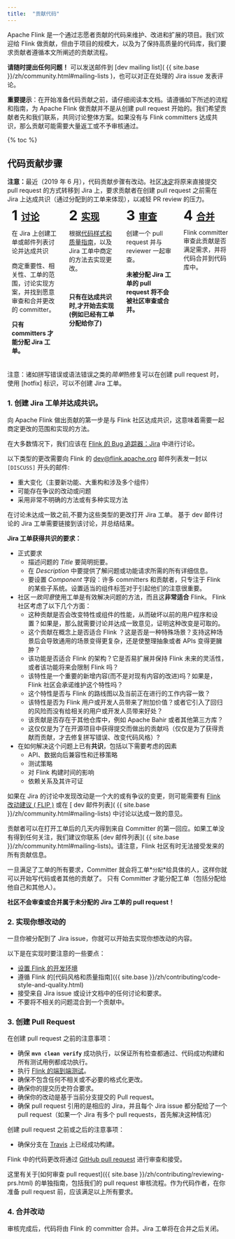 ```yaml
---
title:  "贡献代码"
---
```


Apache Flink 是一个通过志愿者贡献的代码来维护、改进和扩展的项目。我们欢迎给 Flink 做贡献，但由于项目的规模大，以及为了保持高质量的代码库，我们要求贡献者遵循本文所阐述的贡献流程。

**请随时提出任何问题！** 可以发送邮件到 [dev mailing list]( {{ site.base }}/zh/community.html#mailing-lists )，也可以对正在处理的 Jira issue 发表评论。

**重要提示**：在开始准备代码贡献之前，请仔细阅读本文档。请遵循如下所述的流程和指南，为 Apache Flink 做贡献并不是从创建 pull request 开始的。我们希望贡献者先和我们联系，共同讨论整体方案。如果没有与 Flink committers 达成共识，那么贡献可能需要大量返工或不予审核通过。



{% toc %}

## 代码贡献步骤

<style>
.contribute-grid {
  margin-bottom: 10px;
  display: flex;
  flex-direction: column;
  margin-left: -2px;
  margin-right: -2px;
}

.contribute-grid .column {
  margin-top: 4px;
  padding: 0 2px;
}

@media only screen and (min-width: 480px) {
  .contribute-grid {
    flex-direction: row;
    flex-wrap: wrap;
  }

  .contribute-grid .column {
    flex: 0 0 50%;
  }

  .contribute-grid .column {
    margin-top: 4px;
  }
}

@media only screen and (min-width: 960px) {
  .contribute-grid {
    flex-wrap: nowrap;
  }

  .contribute-grid .column {
    flex: 0 0 25%;
  }

}

.contribute-grid .panel {
  height: 100%;
  margin: 0;
}

.contribute-grid .panel-body {
  padding: 10px;
}

.contribute-grid h2 {
  margin: 0 0 10px 0;
  padding: 0;
  display: flex;
  align-items: flex-start;
}

.contribute-grid .number {
  margin-right: 0.25em;
  font-size: 1.5em;
  line-height: 0.9;
}
</style>


<div class="alert alert-warning" role="alert">
    <b>注意：</b>最近（2019 年 6 月），代码贡献步骤有改动。社区<a href="https://lists.apache.org/thread.html/1e2b85d0095331606ad0411ca028f061382af08138776146589914f8@%3Cdev.flink.apache.org%3E">决定</a>将原来直接提交 pull request 的方式转移到 Jira 上，要求贡献者在创建 pull request 之前需在 Jira 上达成共识（通过分配到的工单来体现），以减轻 PR review 的压力。
</div>


<div class="contribute-grid">
  <div class="column">
    <div class="panel panel-default">
      <div class="panel-body">
        <h2><span class="number">1</span><a href="#consensus">讨论</a></h2>
        <p>在 Jira 上创建工单或邮件列表讨论并达成共识</p>
        <p>商定重要性、相关性、工单的范围，讨论实现方案，并找到愿意审查和合并更改的 committer。</p>
        <p><b>只有 committers 才能分配 Jira 工单。</b></p>
      </div>
    </div>
  </div>
  <div class="column">
    <div class="panel panel-default">
      <div class="panel-body">
        <h2><span class="number">2</span><a href="#implement">实现</a></h2>
        <p>根据<a href="{{ site.base }}/zh/contributing/code-style-and-quality.html">代码样式和质量指南</a>，以及 Jira 工单中商定的方法去实现更改。</p> <br />
        <p><b>只有在达成共识时,才开始去实现(例如已经有工单分配给你了)</b></p>
      </div>
    </div>
  </div>
  <div class="column">
    <div class="panel panel-default">
      <div class="panel-body">
        <h2><span class="number">3</span><a href="#review">审查</a></h2>
        <p>创建一个 pull request 并与 reviewer 一起审查。</p>
        <p><b>未被分配 Jira 工单的 pull request 将不会被社区审查或合并。</b></p>
      </div>
    </div>
  </div>
  <div class="column">
    <div class="panel panel-default">
      <div class="panel-body">
        <h2><span class="number">4</span><a href="#merge">合并</a></h2>
        <p> Flink committer 审查此贡献是否满足需求，并将代码合并到代码库中。</p>
      </div>
    </div>
  </div>
</div>

<div class="row">
  <div class="col-sm-12">
    <div class="panel panel-default">
      <div class="panel-body">
        注意：诸如拼写错误或语法错误之类的<i>简单</i>热修复可以在创建 pull request 时，使用 [hotfix] 标识，可以不创建 Jira 工单。
      </div>
    </div>
  </div>
</div>



<a name="consensus"></a>

### 1. 创建 Jira 工单并达成共识。


向 Apache Flink 做出贡献的第一步是与 Flink 社区达成共识，这意味着需要一起商定更改的范围和实现的方法。

在大多数情况下，我们应该在 [Flink 的 Bug 追踪器：Jira](https://issues.apache.org/jira/projects/FLINK/summary) 中进行讨论。

以下类型的更改需要向 Flink 的 dev@flink.apache.org 邮件列表发一封以 `[DISCUSS]` 开头的邮件:

 - 重大变化（主要新功能、大重构和涉及多个组件）
 - 可能存在争议的改动或问题
 - 采用非常不明确的方法或有多种实现方法

 在讨论未达成一致之前,不要为这些类型的更改打开 Jira 工单。
 基于 dev 邮件讨论的 Jira 工单需要链接到该讨论，并总结结果。



**Jira 工单获得共识的要求：**

  - 正式要求
     - 描述问题的 *Title* 要简明扼要。
     - 在 *Description* 中要提供了解问题或功能请求所需的所有详细信息。
     - 要设置 *Component* 字段：许多 committers 和贡献者，只专注于 Flink 的某些子系统。设置适当的组件标签对于引起他们的注意很重要。
  - 社区*一致同意*使用工单是有效解决问题的方法，而且这**非常适合** Flink。 
    Flink 社区考虑了以下几个方面：
     - 这种贡献是否会改变特性或组件的性能，从而破坏以前的用户程序和设置？如果是，那么就需要讨论并达成一致意见，证明这种改变是可取的。
     - 这个贡献在概念上是否适合 Flink ？这是否是一种特殊场景？支持这种场景后会导致通用的场景变得更复杂，还是使整理抽象或者 APIs 变得更臃肿？
     - 该功能是否适合 Flink 的架构？它是否易扩展并保持 Flink 未来的灵活性，或者该功能将来会限制 Flink 吗？
     - 该特性是一个重要的新增内容(而不是对现有内容的改进)吗？如果是，Flink 社区会承诺维护这个特性吗？
     - 这个特性是否与 Flink 的路线图以及当前正在进行的工作内容一致？
     - 该特性是否为 Flink 用户或开发人员带来了附加价值？或者它引入了回归的风险而没有给相关的用户或开发人员带来好处？
     - 该贡献是否存在于其他仓库中，例如 Apache Bahir 或者其他第三方库？
     - 这仅仅是为了在开源项目中获得提交而做出的贡献吗（仅仅是为了获得贡献而贡献，才去修复拼写错误、改变代码风格）?
  - 在如何解决这个问题上已有**共识**，包括以下需要考虑的因素
    - API、数据向后兼容性和迁移策略
    - 测试策略
    - 对 Flink 构建时间的影响
    - 依赖关系及其许可证

如果在 Jira 的讨论中发现改动是一个大的或有争议的变更，则可能需要有 [Flink 改动建议 ( FLIP )](https://cwiki.apache.org/confluence/display/FLINK/Flink+Improvement+Proposals) 或在 [ dev 邮件列表]( {{ site.base }}/zh/community.html#mailing-lists) 中讨论以达成一致的意见。

贡献者可以在打开工单后的几天内得到来自 Committer 的第一回应。如果工单没有得到任何关注，我们建议你联系 [dev 邮件列表]( {{ site.base }}/zh/community.html#mailing-lists)。请注意，Flink 社区有时无法接受发来的所有贡献信息。


一旦满足了工单的所有要求，Committer 就会将工单*`分配`*给具体的人，这样你就可以开始写代码或者其他的贡献了。
只有 Committer 才能分配工单（包括分配给他自己和其他人）。

**社区不会审查或合并属于未分配的 Jira 工单的 pull request！**


<a name="implement"></a>

### 2. 实现你想改动的

一旦你被分配到了 Jira issue，你就可以开始去实现你想改动的内容。

以下是在实现时要注意的一些要点：

- [设置 Flink 的开发环境](https://cwiki.apache.org/confluence/display/FLINK/Setting+up+a+Flink+development+environment)
- 遵循 Flink 的[代码风格和质量指南]({{ site.base }}/zh/contributing/code-style-and-quality.html)
- 接受来自 Jira issue 或设计文档中的任何讨论和要求。
- 不要将不相关的问题混合到一个贡献中。


<a name="review"></a>

### 3. 创建 Pull Request

在创建 pull request 之前的注意事项：

 - 确保 **`mvn clean verify`** 成功执行，以保证所有检查都通过、代码成功构建和所有测试用例都成功执行。
 - 执行 [Flink 的端到端测试](https://github.com/apache/flink/tree/master/flink-end-to-end-tests#running-tests)。
 - 确保不包含任何不相关或不必要的格式化更改。
 - 确保你的提交历史符合要求。
 - 确保你的改动是基于当前分支提交的 Pull request。
 - 确保 pull request 引用的是相应的 Jira，并且每个 Jira issue 都分配给了一个 pull request（如果一个 Jira 有多个 pull requests，首先解决这种情况）

 创建 pull request 之前或之后的注意事项：

 - 确保分支在 [Travis](https://travis-ci.org/) 上已经成功构建。

Flink 中的代码更改将通过 [GitHub pull request](https://help.github.com/en/articles/creating-a-pull-request) 进行审查和接受。

这里有关于[如何审查 pull request]({{ site.base }}/zh/contributing/reviewing-prs.html) 的单独指南，包括我们的 pull request 审核流程。作为代码作者，在你准备 pull request 前，应该满足以上所有要求。







<a name="merge"></a>

### 4. 合并改动

审核完成后，代码将由 Flink 的 committer 合并。Jira 工单将在合并之后关闭。

